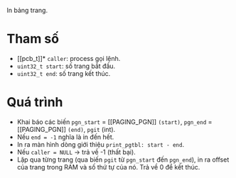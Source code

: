 In bảng trang.
# Tham số
- [[pcb_t]]* `caller`: process gọi lệnh.
- `uint32_t start`: số trang bắt đầu.
- `uint32_t end`: số trang kết thúc.
# Quá trình
- Khai báo các biến `pgn_start` = [[PAGING_PGN]] `(start)`, `pgn_end` = [[PAGING_PGN]] `(end)`, `pgit` (int).
- Nếu `end = -1` nghĩa là in đến hết.
- In ra màn hình dòng giới thiệu `print_pgtbl: start - end`.
- Nếu `caller = NULL` -> trả về -1 (thất bại).
- Lặp qua từng trang (qua biến `pgit` từ `pgn_start` đến `pgn_end`), in ra offset của trang trong RAM và số thứ tự của nó. Trả về 0 để kết thúc.